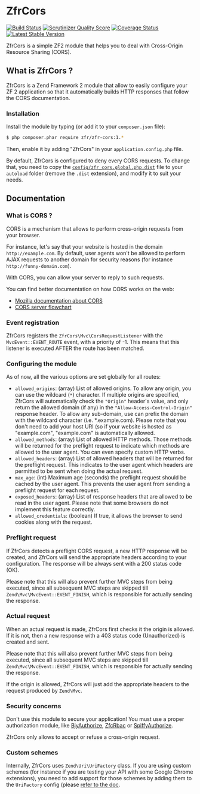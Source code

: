 # ZfrCors

[![Build Status](https://travis-ci.org/zf-fr/zfr-cors.png?branch=master)](https://travis-ci.org/zf-fr/zfr-cors)
[![Scrutinizer Quality Score](https://scrutinizer-ci.com/g/zf-fr/zfr-cors/badges/quality-score.png?s=47504d5f5a04f88fb40aebbd524d9d241c2ae588)](https://scrutinizer-ci.com/g/zf-fr/zfr-cors/)
[![Coverage Status](https://coveralls.io/repos/zf-fr/zfr-cors/badge.png?branch=master)](https://coveralls.io/r/zf-fr/zfr-cors?branch=master)
[![Latest Stable Version](https://poser.pugx.org/zfr/zfr-cors/v/stable.png)](https://packagist.org/packages/zfr/zfr-cors)

ZfrCors is a simple ZF2 module that helps you to deal with Cross-Origin Resource Sharing (CORS).

## What is ZfrCors ?

ZfrCors is a Zend Framework 2 module that allow to easily configure your ZF 2 application so that it automatically
builds HTTP responses that follow the CORS documentation.

### Installation

Install the module by typing (or add it to your `composer.json` file):

```sh
$ php composer.phar require zfr/zfr-cors:1.*
```

Then, enable it by adding "ZfrCors" in your `application.config.php` file.

By default, ZfrCors is configured to deny every CORS requests. To change that, you need to copy
the [`config/zfr_cors.global.php.dist`](config/zfr_cors.global.php.dist) file to your `autoload` folder
(remove the `.dist` extension), and modify it to suit your needs.

## Documentation

### What is CORS ?

CORS is a mechanism that allows to perform cross-origin requests from your browser.

For instance, let's say that your website is hosted in the domain `http://example.com`.
By default, user agents won't be allowed to perform AJAX requests to another domain for security
reasons (for instance `http://funny-domain.com`).

With CORS, you can allow your server to reply to such requests.

You can find better documentation on how CORS works on the web:

 * [Mozilla documentation about CORS](https://developer.mozilla.org/en-US/docs/HTTP/Access_control_CORS)
 * [CORS server flowchart](http://www.html5rocks.com/static/images/cors_server_flowchart.png)

### Event registration

ZfrCors registers the `ZfrCors\Mvc\CorsRequestListener` with the `MvcEvent::EVENT_ROUTE` event, with a priority
of -1. This means that this listener is executed AFTER the route has been matched.

### Configuring the module

As of now, all the various options are set globally for all routes:

 * `allowed_origins`: (array) List of allowed origins. To allow any origin, you can use the wildcard (`*`) character. If
   multiple origins are specified, ZfrCors will automatically check the `"Origin"` header's value, and only return the
   allowed domain (if any) in the `"Allow-Access-Control-Origin"` response header. To allow any sub-domain, use can prefix 
   the domain with the wildcard character (i.e. *.example.com). Please note that you don't need to
   add your host URI (so if your website is hosted as "example.com", "example.com" is automatically allowed.
 * `allowed_methods`: (array) List of allowed HTTP methods. Those methods will be returned for the preflight request to
   indicate which methods are allowed to the user agent. You can even specify custom HTTP verbs.
 * `allowed_headers`: (array) List of allowed headers that will be returned for the preflight request. This indicates
   to the user agent which headers are permitted to be sent when doing the actual request.
 * `max_age`: (int) Maximum age (seconds) the preflight request should be cached by the user agent. This prevents the
   user agent from sending a preflight request for each request.
 * `exposed_headers`: (array) List of response headers that are allowed to be read in the user agent. Please note that
   some browsers do not implement this feature correctly.
 * `allowed_credentials`: (boolean) If true, it allows the browser to send cookies along with the request.

### Preflight request

If ZfrCors detects a preflight CORS request, a new HTTP response will be created, and ZfrCors will send the appropriate
headers according to your configuration. The response will be always sent with a 200 status code (OK).

Please note that this will also prevent further MVC steps from being executed, since all subsequent MVC steps are
skipped till `Zend\Mvc\MvcEvent::EVENT_FINISH`, which is responsible for actually sending the response.

### Actual request

When an actual request is made, ZfrCors first checks it the origin is allowed. If it is not, then a new response with
a 403 status code (Unauthorized) is created and sent.

Please note that this will also prevent further MVC steps from being executed, since all subsequent MVC steps are
skipped till `Zend\Mvc\MvcEvent::EVENT_FINISH`, which is responsible for actually sending the response.

If the origin is allowed, ZfrCors will just add the appropriate headers to the request produced by `Zend\Mvc`.

### Security concerns

Don't use this module to secure your application! You must use a proper authorization module, like
[BjyAuthorize](https://github.com/bjyoungblood/BjyAuthorize), [ZfcRbac](https://github.com/ZF-Commons/ZfcRbac) or
[SpiffyAuthorize](https://github.com/spiffyjr/spiffy-authorize).

ZfrCors only allows to accept or refuse a cross-origin request.

### Custom schemes

Internally, ZfrCors uses `Zend\Uri\UriFactory` class. If you are using custom schemes (for instance if you are
testing your API with some Google Chrome extensions), you need to add support for those schemes by adding them to
the `UriFactory` config (please [refer to the doc](http://framework.zend.com/manual/2.2/en/modules/zend.uri.html#creating-a-new-custom-class-uri).
